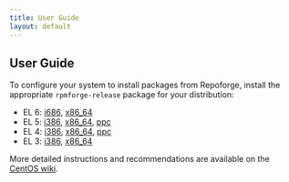 ```yaml
---
title: User Guide
layout: default
---
```


## User Guide ## 

To configure your system to install packages from Repoforge, install the appropriate `rpmforge-release` package for your distribution:

* EL 6: [i686](http://pkgs.repoforge.org/rpmforge-release/rpmforge-release-0.5.2-2.el6.rf.i686.rpm), [x86_64](http://pkgs.repoforge.org/rpmforge-release/rpmforge-release-0.5.2-2.el6.rf.x86_64.rpm)
* EL 5: [i386](http://pkgs.repoforge.org/rpmforge-release/rpmforge-release-0.5.2-2.el5.rf.i386.rpm), [x86_64](http://pkgs.repoforge.org/rpmforge-release/rpmforge-release-0.5.2-2.el5.rf.x86_64.rpm), [ppc](http://pkgs.repoforge.org/rpmforge-release/rpmforge-release-0.5.1-1.el5.rf.ppc.rpm)
* EL 4: [i386](http://pkgs.repoforge.org/rpmforge-release/rpmforge-release-0.5.2-2.el4.rf.i386.rpm), [x86_64](http://pkgs.repoforge.org/rpmforge-release/rpmforge-release-0.5.2-2.el4.rf.x86_64.rpm), [ppc](http://pkgs.repoforge.org/rpmforge-release/rpmforge-release-0.5.1-1.el4.rf.ppc.rpm)
* EL 3: [i386](http://pkgs.repoforge.org/rpmforge-release/rpmforge-release-0.5.2-2.el3.rf.i386.rpm), [x86_64](http://pkgs.repoforge.org/rpmforge-release/rpmforge-release-0.5.2-2.el3.rf.x86_64.rpm)

More detailed instructions and recommendations are available on the [CentOS wiki](http://wiki.centos.org/AdditionalResources/Repositories/RPMForge).
